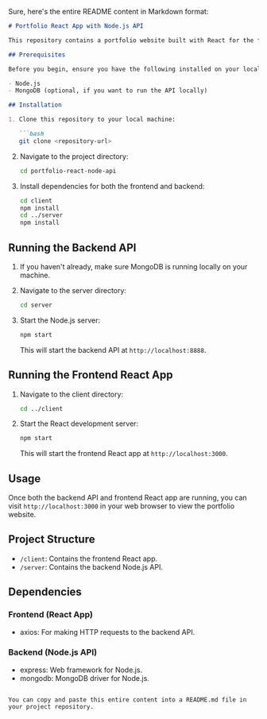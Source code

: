 Sure, here's the entire README content in Markdown format:

```markdown
# Portfolio React App with Node.js API

This repository contains a portfolio website built with React for the frontend and a Node.js API for the backend. The API serves project and skill data from a MongoDB database.

## Prerequisites

Before you begin, ensure you have the following installed on your local machine:

- Node.js
- MongoDB (optional, if you want to run the API locally)

## Installation

1. Clone this repository to your local machine:

   ```bash
   git clone <repository-url>
   ```

2. Navigate to the project directory:

   ```bash
   cd portfolio-react-node-api
   ```

3. Install dependencies for both the frontend and backend:

   ```bash
   cd client
   npm install
   cd ../server
   npm install
   ```

## Running the Backend API

1. If you haven't already, make sure MongoDB is running locally on your machine.

2. Navigate to the server directory:

   ```bash
   cd server
   ```

3. Start the Node.js server:

   ```bash
   npm start
   ```

   This will start the backend API at `http://localhost:8888`.

## Running the Frontend React App

1. Navigate to the client directory:

   ```bash
   cd ../client
   ```

2. Start the React development server:

   ```bash
   npm start
   ```

   This will start the frontend React app at `http://localhost:3000`.

## Usage

Once both the backend API and frontend React app are running, you can visit `http://localhost:3000` in your web browser to view the portfolio website.

## Project Structure

- `/client`: Contains the frontend React app.
- `/server`: Contains the backend Node.js API.

## Dependencies

### Frontend (React App)

- axios: For making HTTP requests to the backend API.

### Backend (Node.js API)

- express: Web framework for Node.js.
- mongodb: MongoDB driver for Node.js.
```

You can copy and paste this entire content into a README.md file in your project repository.
